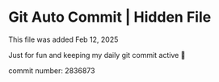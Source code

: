 # Git Auto Commit | Hidden File

This file was added Feb 12, 2025

Just for fun and keeping my daily git commit active 🤪

commit number: 2836873
